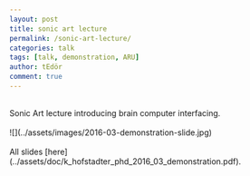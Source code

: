 ```yaml
---
layout: post
title: sonic art lecture
permalink: /sonic-art-lecture/
categories: talk
tags: [talk, demonstration, ARU]
author: tEdör
comment: true
---
```

<br>
Sonic Art lecture introducing brain computer interfacing.
<br>
<br>
![](../assets/images/2016-03-demonstration-slide.jpg)
<br>
<br>
All slides [here](../assets/doc/k_hofstadter_phd_2016_03_demonstration.pdf).
